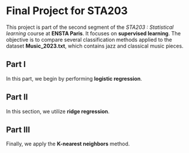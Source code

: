 # Final Project for STA203

This project is part of the second segment of the *STA203 : Statistical learning* course at **ENSTA Paris**. It focuses on **supervised learning**. The objective is to compare several classification methods applied to the dataset **Music_2023.txt**, which contains jazz and classical music pieces.

## Part I

In this part, we begin by performing **logistic regression**.

## Part II

In this section, we utilize **ridge regression**.

## Part III

Finally, we apply the **K-nearest neighbors** method.
